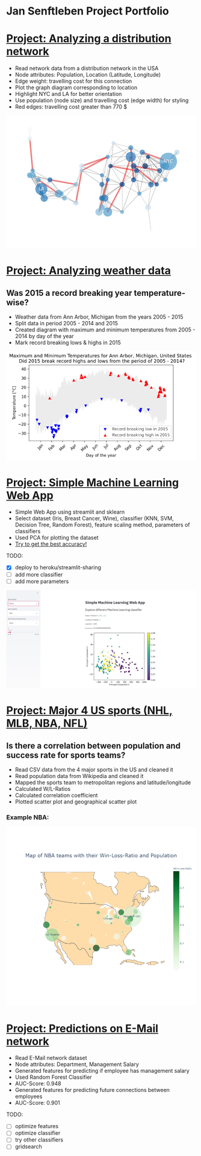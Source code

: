# Jan Senftleben Project Portfolio


# [Project: Analyzing a distribution network](https://github.com/janS95/analyzing_a_distribution_network)

* Read network data from a distribution network in the USA
* Node attributes: Population, Location (Latitude, Longitude)
* Edge weight: travelling cost for this connection
* Plot the graph diagram corresponding to location
* Highlight NYC and LA for better orientation
* Use population (node size) and travelling cost (edge width) for styling
* Red edges: travelling cost greater than 770 $

![alt text](images/network.png "Distribution Network")


# [Project: Analyzing weather data](https://github.com/janS95/analyzing_weather_data)
## Was 2015 a record breaking year temperature-wise?

* Weather data from Ann Arbor, Michigan from the years 2005 - 2015
* Split data in period 2005 - 2014 and 2015
* Created diagram with maximum and minimum temperatures from 2005 - 2014 by day of the year
* Mark record breaking lows & highs in 2015

![alt_text](images/weather_resized.png "Weather")


# [Project: Simple Machine Learning Web App](https://github.com/janS95/simple_ml_web_app)

* Simple Web App using streamlit and sklearn
* Select dataset (Iris, Breast Cancer, Wine), classifier (KNN, SVM, Decision Tree, Random Forest), feature scaling method, parameters of classifiers
* Used PCA for plotting the dataset
* [Try to get the best accuracy!](https://share.streamlit.io/jans95/simple_ml_web_app/main/app.py)

TODO: 
- [x] deploy to heroku/streamlit-sharing
- [ ] add more classifier
- [ ] add more parameters
        
![](images/GUI.JPG)


# [Project: Major 4 US sports (NHL, MLB, NBA, NFL)](https://github.com/janS95/major_4_us_sports)
## Is there a correlation between population and success rate for sports teams?

* Read CSV data from the 4 major sports in the US and cleaned it
* Read population data from Wikipedia and cleaned it
* Mapped the sports team to metropolitan regions and latitude/longitude
* Calculated W/L-Ratios
* Calculated correlation coefficient
* Plotted scatter plot and geographical scatter plot

### Example NBA:
![](images/nba_map.png)


# [Project: Predictions on E-Mail network](https://github.com/janS95/predictions_on_email_network)

* Read E-Mail network dataset
* Node attributes: Department, Management Salary
* Generated features for predicting if employee has management salary
* Used Random Forest Classifier
* AUC-Score: 0.948
* Generated features for predicting future connections between employees
* AUC-Score: 0.901

TODO: 
- [ ] optimize features
- [ ] optimize classifier
- [ ] try other classifiers
- [ ] gridsearch
